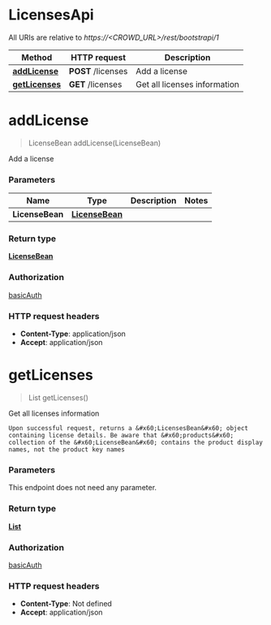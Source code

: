 # LicensesApi

All URIs are relative to *https://&lt;CROWD_URL&gt;/rest/bootstrapi/1*

| Method | HTTP request | Description |
|------------- | ------------- | -------------|
| [**addLicense**](LicensesApi.md#addLicense) | **POST** /licenses | Add a license |
| [**getLicenses**](LicensesApi.md#getLicenses) | **GET** /licenses | Get all licenses information |


<a name="addLicense"></a>
# **addLicense**
> LicenseBean addLicense(LicenseBean)

Add a license

### Parameters

|Name | Type | Description  | Notes |
|------------- | ------------- | ------------- | -------------|
| **LicenseBean** | [**LicenseBean**](../Models/LicenseBean.md)|  | |

### Return type

[**LicenseBean**](../Models/LicenseBean.md)

### Authorization

[basicAuth](../README.md#basicAuth)

### HTTP request headers

- **Content-Type**: application/json
- **Accept**: application/json

<a name="getLicenses"></a>
# **getLicenses**
> List getLicenses()

Get all licenses information

    Upon successful request, returns a &#x60;LicensesBean&#x60; object containing license details. Be aware that &#x60;products&#x60; collection of the &#x60;LicenseBean&#x60; contains the product display names, not the product key names

### Parameters
This endpoint does not need any parameter.

### Return type

[**List**](../Models/LicenseBean.md)

### Authorization

[basicAuth](../README.md#basicAuth)

### HTTP request headers

- **Content-Type**: Not defined
- **Accept**: application/json

